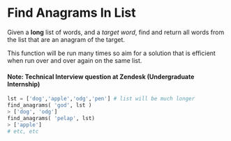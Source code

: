 # Find Anagrams In List

Given a **long** list of words, and a *target word*, find and return all words from the list that are an anagram of the target.

This function will be run many times so aim for a solution that is efficient when run over and over again on the same list.

#### Note: Technical Interview question at Zendesk (Undergraduate Internship)

```python
lst = ['dog','apple','odg','pen'] # list will be much longer
find_anagrams( 'god', lst )
> ['dog', 'odg']
find_anagrams( 'pelap', lst)
> ['apple']
# etc, etc 

```

